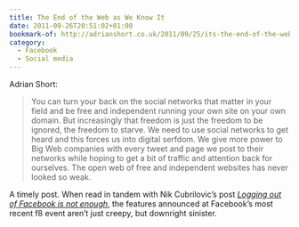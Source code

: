 ```yaml
---
title: The End of the Web as We Know It
date: 2011-09-26T20:51:02+01:00
bookmark-of: http://adrianshort.co.uk/2011/09/25/its-the-end-of-the-web-as-we-know-it/
category:
  - Facebook
  - Social media
---
```

Adrian Short:

> You can turn your back on the social networks that matter in your field and be free and independent running your own site on your own domain. But increasingly that freedom is just the freedom to be ignored, the freedom to starve. We need to use social networks to get heard and this forces us into digital serfdom. We give more power to Big Web companies with every tweet and page we post to their networks while hoping to get a bit of traffic and attention back for ourselves. The open web of free and independent websites has never looked so weak.

A timely post. When read in tandem with Nik Cubrilovic’s post <cite>[Logging out of Facebook is not enough][1]</cite>, the features announced at Facebook’s most recent f8 event aren’t just creepy, but downright sinister.

[1]: http://nikcub.appspot.com/logging-out-of-facebook-is-not-enough
